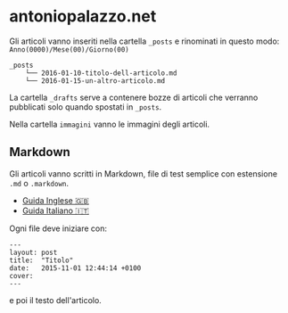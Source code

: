 # antoniopalazzo.net

Gli articoli vanno inseriti nella cartella `_posts` e rinominati in questo modo: `Anno(0000)/Mese(00)/Giorno(00)`

```
_posts
    └── 2016-01-10-titolo-dell-articolo.md
    └── 2016-01-15-un-altro-articolo.md
```

La cartella `_drafts` serve a contenere bozze di articoli che verranno pubblicati solo quando spostati in `_posts`.

Nella cartella `immagini` vanno le immagini degli articoli.

## Markdown

Gli articoli vanno scritti in Markdown, file di test semplice con estensione `.md` o `.markdown`.

* [Guida Inglese 🇬🇧](https://github.com/adam-p/markdown-here/wiki/Markdown-Cheatsheet)
* [Guida Italiano 🇮🇹](http://www.maffucci.it/2013/08/29/formattazione-del-testo-con-markdown/)

Ogni file deve iniziare con:

```
---
layout: post
title:  "Titolo"
date:   2015-11-01 12:44:14 +0100
cover:
---
```

e poi il testo dell'articolo.
